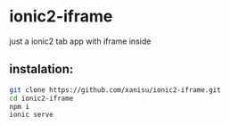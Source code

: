 # ionic2-iframe
just a ionic2 tab app with iframe inside

## instalation:
```bash
git clone https://github.com/xanisu/ionic2-iframe.git
cd ionic2-iframe
npm i
ionic serve
```
